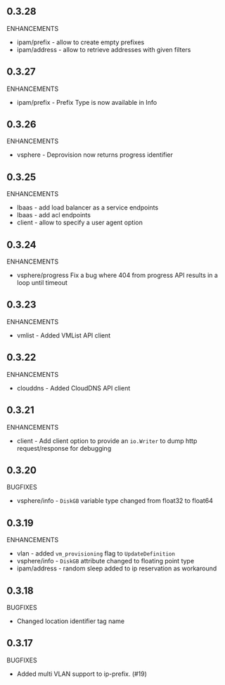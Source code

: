 ## 0.3.28

ENHANCEMENTS

* ipam/prefix - allow to create empty prefixes
* ipam/address - allow to retrieve addresses with given filters

## 0.3.27

ENHANCEMENTS

*  ipam/prefix - Prefix Type is now available in Info

## 0.3.26

ENHANCEMENTS

*  vsphere - Deprovision now returns progress identifier

## 0.3.25

ENHANCEMENTS

* lbaas - add load balancer as a service endpoints
* lbaas - add acl endpoints
* client - allow to specify a user agent option

## 0.3.24

ENHANCEMENTS

* vsphere/progress Fix a bug where 404 from progress API results in a loop until timeout

## 0.3.23

ENHANCEMENTS

* vmlist - Added VMList API client

## 0.3.22

ENHANCEMENTS

* clouddns - Added CloudDNS API client

## 0.3.21

ENHANCEMENTS

* client - Add client option to provide an `io.Writer` to dump http request/response for debugging

## 0.3.20

BUGFIXES

* vsphere/info - `DiskGB` variable type changed from float32 to float64

## 0.3.19

ENHANCEMENTS

* vlan - added `vm_provisioning` flag to `UpdateDefinition`
* vsphere/info - `DiskGB` attribute changed to floating point type
* ipam/address - random sleep added to ip reservation as workaround

## 0.3.18

BUGFIXES

* Changed location identifier tag name

## 0.3.17

BUGFIXES  

* Added multi VLAN support to ip-prefix. (#19)
